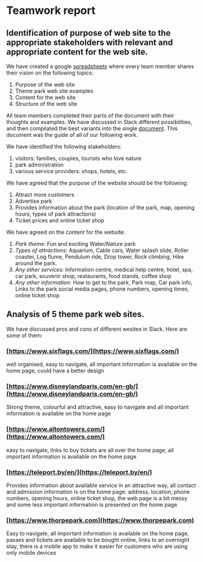 # Teamwork report

## Identification of purpose of web site to the appropriate stakeholders with relevant and appropriate content for the web site.

We have created a google [spreadsheets](https://docs.google.com/spreadsheets/d/1tfaKhfdmxU8v94HCKhkvlIEuj2hCdYJNumCFyu89VbM/edit#gid=0) where every team member shares their vision on the following topics:

1. Purpose of the web site
2. Theme park web site examples
3. Content for the web site
4. Structure of the web site

All team members completed their parts of the document with their thoughts and examples.
We have discussed in Slack different possibilities, and then compilated the best variants into the single [document](https://docs.google.com/document/d/11PB0dJrm_aulKpa5li6ttBLw99rNJeCVgobs960AicM/edit). This document was the guide of all of our following work.

We have identified the following stakeholders:
1. visitors: families, couples, tourists who love nature
2. park administration
3. various service providers: shops, hotels, etc.

We have agreed that the purpose of the website should be the following:
1. Attract more customers
2. Advertise park
3. Provides information about the park (location of the park, map, opening hours, types of park attractions)
3. Ticket prices and online ticket shop

We have agreed on the content for the website:
1. *Park theme:*  Fun and exciting Water/Nature park 
2. *Types of attractions:* Aquarium, Cable cars, Water splash slide, Roller coaster, Log flume, Pendulum ride, Drop tower, Rock climbing, Hike around the park.
3. *Any other services:* Information centre, medical help centre, hotel, spa, car park, souvenir shop, restaurants, food stands, coffee shop
4. *Any other information:* How to get to the park, Park map, Car park info, Links to the park social media pages, phone numbers, opening times, online ticket shop


## Analysis of 5 theme park web sites.

We have discussed pros and cons of different wesites in Slack. Here are some of them:

### [https://www.sixflags.com/](https://www.sixflags.com/)

well organised, easy to navigate, all important information is available on the home page, could have a better design

### [https://www.disneylandparis.com/en-gb/](https://www.disneylandparis.com/en-gb/)

Strong theme, colourful and attractive, easy to navigate and all important information is available on the home page

### [https://www.altontowers.com/](https://www.altontowers.com/)

easy to navigate, links to buy tickets are all over the home page, all important information is available on the home page

### [https://teleport.by/en/](https://teleport.by/en/)

Provides information about available service in an attractive way, all contact and admission information is on the home page: address, location, phone numbers, opening hours, online ticket shop, the web page is a bit messy and some less important information is presented on the home page

### [https://www.thorpepark.com](https://www.thorpepark.com)

Easy to navigate, all important information is available on the home page, passes and tickets are available to be bought online, links to an overnight stay, there is a mobile app to make it easier for customers who are using only mobile devices
